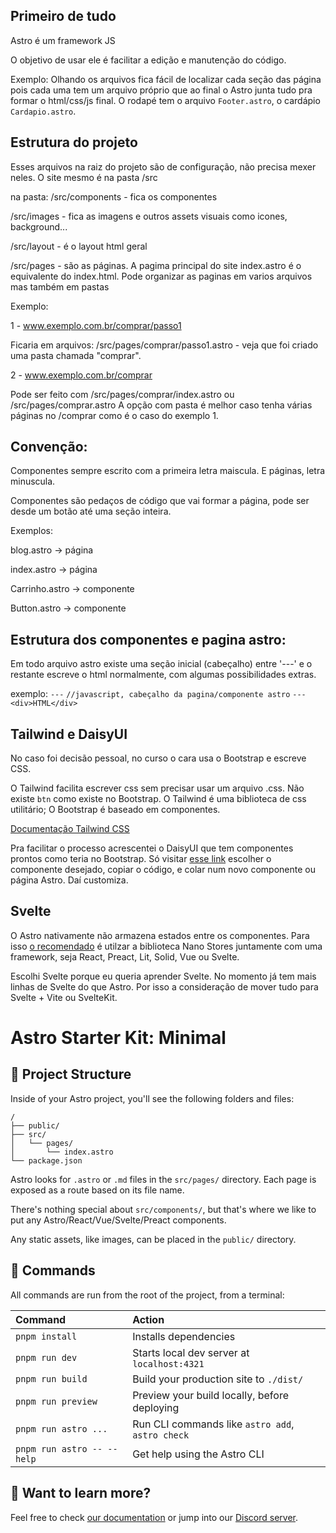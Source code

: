 ## Primeiro de tudo

Astro é um framework JS

O objetivo de usar ele é facilitar a edição e manutenção do código.

Exemplo: Olhando os arquivos fica fácil de localizar cada seção das página pois cada uma tem um arquivo próprio que ao final o Astro junta tudo pra formar o html/css/js final. O rodapé tem o arquivo `Footer.astro`, o cardápio `Cardapio.astro`.

## Estrutura do projeto

Esses arquivos na raiz do projeto são de configuração, não precisa mexer neles. O site mesmo é na pasta /src

na pasta:
/src/components - fica os componentes

/src/images - fica as imagens e outros assets visuais como icones, background...

/src/layout - é o layout html geral

/src/pages - são as páginas. A pagima principal do site index.astro é o equivalente
do index.html. Pode organizar as paginas em varios arquivos mas também em pastas

Exemplo:

1 - www.exemplo.com.br/comprar/passo1

Ficaria em arquivos: /src/pages/comprar/passo1.astro - veja que foi criado uma pasta chamada "comprar".

2 - www.exemplo.com.br/comprar

Pode ser feito com /src/pages/comprar/index.astro ou /src/pages/comprar.astro
A opção com pasta é melhor caso tenha várias páginas no /comprar como é o caso do exemplo 1.

## Convenção:

Componentes sempre escrito com a primeira letra maiscula. E páginas, letra minuscula.

Componentes são pedaços de código que vai formar a página, pode ser desde um botão até uma seção inteira.

Exemplos:

blog.astro -> página

index.astro -> página

Carrinho.astro -> componente

Button.astro -> componente

## Estrutura dos componentes e pagina astro:

Em todo arquivo astro existe uma seção inicial (cabeçalho) entre '---' e o restante escreve o html normalmente, com algumas possibilidades extras.

exemplo:
`---`
`//javascript, cabeçalho da pagina/componente astro`
`---`
`<div>HTML</div>`

## Tailwind e DaisyUI

No caso foi decisão pessoal, no curso o cara usa o Bootstrap e escreve CSS.

O Tailwind facilita escrever css sem precisar usar um arquivo .css. Não existe `btn` como existe no Bootstrap. O Tailwind é uma biblioteca de css utilitário; O Bootstrap é baseado em componentes.

[Documentação Tailwind CSS](https://tailwindcss.com/docs/)

Pra facilitar o processo acrescentei o DaisyUI que tem componentes prontos como teria no Bootstrap. Só visitar [esse link](https://daisyui.com/components/?lang=pt) escolher o componente desejado, copiar o código, e colar num novo componente ou página Astro. Daí customiza.


## Svelte

O Astro nativamente não armazena estados entre os componentes. Para isso [o recomendado](https://docs.astro.build/pt-br/core-concepts/sharing-state/) é utilzar a biblioteca Nano Stores juntamente com uma framework, seja React, Preact, Lit, Solid, Vue ou Svelte. 

Escolhi Svelte porque eu queria aprender Svelte. No momento já tem mais linhas de Svelte do que Astro. Por isso a consideração de mover tudo para Svelte + Vite ou SvelteKit.


# Astro Starter Kit: Minimal

## 🚀 Project Structure

Inside of your Astro project, you'll see the following folders and files:

```text
/
├── public/
├── src/
│   └── pages/
│       └── index.astro
└── package.json
```

Astro looks for `.astro` or `.md` files in the `src/pages/` directory. Each page is exposed as a route based on its file name.

There's nothing special about `src/components/`, but that's where we like to put any Astro/React/Vue/Svelte/Preact components.

Any static assets, like images, can be placed in the `public/` directory.

## 🧞 Commands

All commands are run from the root of the project, from a terminal:

| Command                    | Action                                           |
| :------------------------- | :----------------------------------------------- |
| `pnpm install`             | Installs dependencies                            |
| `pnpm run dev`             | Starts local dev server at `localhost:4321`      |
| `pnpm run build`           | Build your production site to `./dist/`          |
| `pnpm run preview`         | Preview your build locally, before deploying     |
| `pnpm run astro ...`       | Run CLI commands like `astro add`, `astro check` |
| `pnpm run astro -- --help` | Get help using the Astro CLI                     |

## 👀 Want to learn more?

Feel free to check [our documentation](https://docs.astro.build) or jump into our [Discord server](https://astro.build/chat).
